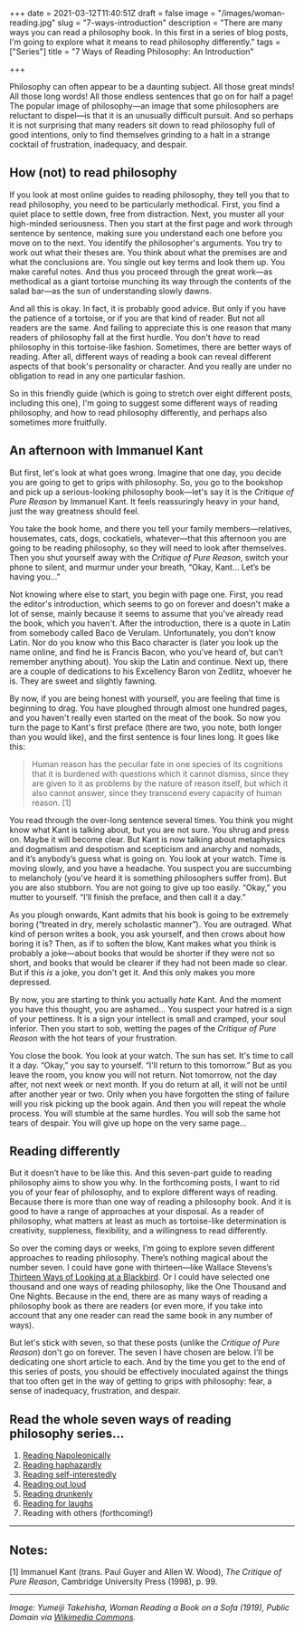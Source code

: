 +++
date = 2021-03-12T11:40:51Z
draft = false
image = "/images/woman-reading.jpg"
slug = "7-ways-introduction"
description = "There are many ways you can read a philosophy book. In this first in a series of blog posts, I'm going to explore what it means to read philosophy differently."
tags = ["Series"]
title = "7 Ways of Reading Philosophy: An Introduction"

+++


Philosophy can often appear to be a daunting subject. All those great minds! All those long words! All those endless sentences that go on for half a page! The popular image of philosophy—an image that some philosophers are reluctant to dispel—is that it is an unusually difficult pursuit. And so perhaps it is not surprising that many readers sit down to read philosophy full of good intentions, only to find themselves grinding to a halt in a strange cocktail of frustration, inadequacy, and despair.

## How (not) to read philosophy

If you look at most online guides to reading philosophy, they tell you that to read philosophy, you need to be particularly methodical. First, you find a quiet place to settle down, free from distraction. Next, you muster all your high-minded seriousness. Then you start at the first page and work through sentence by sentence, making sure you understand each one before you move on to the next. You identify the philosopher's arguments. You try to work out what their theses are. You think about what the premises are and what the conclusions are. You single out key terms and look them up. You make careful notes. And thus you proceed through the great work—as methodical as a giant tortoise munching its way through the contents of the salad bar—as the sun of understanding slowly dawns.

And all this is okay. In fact, it is probably good advice. But only if you have the patience of a tortoise, or if you are that kind of reader. But not all readers are the same. And failing to appreciate this is one reason that many readers of philosophy fall at the first hurdle. You don't _have_ to read philosophy in this tortoise-like fashion. Sometimes, there are better ways of reading. After all, different ways of reading a book can reveal different aspects of that book's personality or character. And you really are under no obligation to read in any one particular fashion.

So in this friendly guide (which is going to stretch over eight different posts, including this one), I'm going to suggest some different ways of reading philosophy, and how to read philosophy differently, and perhaps also sometimes more fruitfully.

## An afternoon with Immanuel Kant

But first, let's look at what goes wrong. Imagine that one day, you decide you are going to get to grips with philosophy. So, you go to the bookshop and pick up a serious-looking philosophy book—let's say it is the _Critique of Pure Reason_ by Immanuel Kant. It feels reassuringly heavy in your hand, just the way greatness should feel.

You take the book home, and there you tell your family members—relatives, housemates, cats, dogs, cockatiels, whatever—that this afternoon you are going to be reading philosophy, so they will need to look after themselves. Then you shut yourself away with the _Critique of Pure Reason_, switch your phone to silent, and murmur under your breath, “Okay, Kant... Let’s be having you…”

Not knowing where else to start, you begin with page one. First, you read the editor's introduction, which seems to go on forever and doesn't make a lot of sense, mainly because it seems to assume that you've already read the book, which you haven't. After the introduction, there is a quote in Latin from somebody called Baco de Verulam. Unfortunately, you don’t know Latin. Nor do you know who this Baco character is (later you look up the name online, and find he is Francis Bacon, who you’ve heard of, but can’t remember anything about). You skip the Latin and continue. Next up, there are a couple of dedications to his Excellency Baron von Zedlitz, whoever he is. They are sweet and slightly fawning.

By now, if you are being honest with yourself, you are feeling that time is beginning to drag. You have ploughed through almost one hundred pages, and you haven't really even started on the meat of the book. So now you turn the page to Kant's first preface (there are two, you note, both longer than you would like), and the first sentence is four lines long. It goes like this:

> Human reason has the peculiar fate in one species of its cognitions that it is burdened with questions which it cannot dismiss, since they are given to it as problems by the nature of reason itself, but which it also cannot answer, since they transcend every capacity of human reason. [1]

You read through the over-long sentence several times. You think you might know what Kant is talking about, but you are not sure. You shrug and press on. Maybe it will become clear. But Kant is now talking about metaphysics and dogmatism and despotism and scepticism and anarchy and nomads, and it’s anybody’s guess what is going on. You look at your watch. Time is moving slowly, and you have a headache. You suspect you are succumbing to melancholy (you've heard it is something philosophers suffer from). But you are also stubborn. You are not going to give up too easily. “Okay,” you mutter to yourself. “I’ll finish the preface, and then call it a day.”

As you plough onwards, Kant admits that his book is going to be extremely boring (“treated in dry, merely scholastic manner”). You are outraged. What kind of person writes a book, you ask yourself, and then crows about how boring it is? Then, as if to soften the blow, Kant makes what you think is probably a joke—about books that would be shorter if they were not so short, and books that would be clearer if they had not been made so clear. But if this _is_ a joke, you don't get it. And this only makes you more depressed.

By now, you are starting to think you actually _hate_ Kant. And the moment you have this thought, you are ashamed… You suspect your hatred is a sign of your pettiness. It is a sign your intellect is small and cramped, your soul inferior. Then you start to sob, wetting the pages of the _Critique of Pure Reason_ with the hot tears of your frustration.

You close the book. You look at your watch. The sun has set. It's time to call it a day. “Okay,” you say to yourself. “I'll return to this tomorrow.” But as you leave the room, you know you will not return. Not tomorrow, not the day after, not next week or next month. If you do return at all, it will not be until after another year or two. Only when you have forgotten the sting of failure will you risk picking up the book again. And then you will repeat the whole process. You will stumble at the same hurdles. You will sob the same hot tears of despair. You will give up hope on the very same page…

## Reading differently

But it doesn’t have to be like this. And this seven-part guide to reading philosophy aims to show you why. In the forthcoming posts, I want to rid you of your fear of philosophy, and to explore different ways of reading. Because there is more than one way of reading a philosophy book. And it is good to have a range of approaches at your disposal. As a reader of philosophy, what matters at least as much as tortoise-like determination is creativity, suppleness, flexibility, and a willingness to read differently.

So over the coming days or weeks, I’m going to explore seven different approaches to reading philosophy. There’s nothing magical about the number seven. I could have gone with thirteen—like Wallace Stevens’s [Thirteen Ways of Looking at a Blackbird](https://www.poetryfoundation.org/poems/45236/thirteen-ways-of-looking-at-a-blackbird). Or I could have selected one thousand and one ways of reading philosophy, like the One Thousand and One Nights. Because in the end, there are as many ways of reading a philosophy book as there are readers (or even more, if you take into account that any one reader can read the same book in any number of ways).

But let's stick with seven, so that these posts (unlike the _Critique of Pure Reason_) don't go on forever. The seven I have chosen are below. I’ll be dedicating one short article to each. And by the time you get to the end of this series of posts, you should be effectively inoculated against the things that too often get in the way of getting to grips with philosophy: fear, a sense of inadequacy, frustration, and despair.

## Read the whole seven ways of reading philosophy series...

1. [Reading Napoleonically](/7-ways-01-napoleon/)
2. [Reading haphazardly](/7-ways-02-haphazardly/)
3. [Reading self-interestedly](/7-ways-03-self-interest/)
4. [Reading out loud](/7-ways-04-out-loud.md7-ways-04-out-loud)
5. [Reading drunkenly](/7-ways-05-drunk/)
6. [Reading for laughs](/7-ways-06-for-laughs/)
7. Reading with others (forthcoming!)


---

## Notes:

[1]  Immanuel Kant (trans. Paul Guyer and Allen W. Wood), _The Critique of Pure Reason_, Cambridge University Press (1998), p. 99.

---

_Image: Yumeiji Takehisha, Woman Reading a Book on a Sofa (1919), Public Domain via [Wikimedia Commons](https://commons.wikimedia.org/wiki/File:TakehisaYumeji-1919-Woman_Reading_a_Book_on_a_Sofa.png)._



